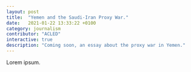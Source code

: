 ```yaml
---
layout: post
title:  "Yemen and the Saudi-Iran Proxy War."
date:   2021-01-22 13:33:22 +0100
category: journalism
contributor: "ACLED"
interactive: true 
description: "Coming soon, an essay about the proxy war in Yemen."
---
```

Lorem ipsum.